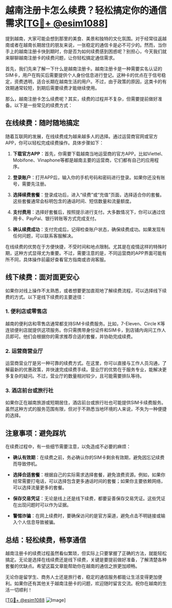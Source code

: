 # 越南注册卡怎么续费？轻松搞定你的通信需求[[TG💪+ @esim1088](https://t.me/s/esim1088)]

提到越南，大家可能会想到那里的美食、美景和独特的文化氛围。对于经常往返越南或者在越南长期居住的朋友来说，一张稳定的通信卡是必不可少的。然而，当你手上的越南注册卡快到期时，你是否为如何续费感到困惑呢？别担心，今天我们就来聊聊越南注册卡的续费问题，让你轻松搞定通信需求。

首先，我们先来了解一下什么是越南注册卡。越南注册卡是一种需要实名认证的SIM卡，用户在购买后需要提供个人身份信息进行登记。这种卡的优点在于信号稳定，资费透明，适合长期在越南生活的用户。不过，由于政策的原因，这类卡的有效期通常较短，到期后需要续费才能继续使用。

那么，越南注册卡怎么续费呢？其实，续费的过程并不复杂，但需要提前做好准备。以下是一些常见的续费方式：

## 在线续费：随时随地搞定

随着互联网的发展，在线续费成为越来越多人的选择。通过运营商官网或官方APP，你可以轻松完成续费操作。具体步骤如下：

1. **下载官方APP**：首先，你需要下载越南当地运营商的官方APP。比如Viettel、Mobifone、Vinaphone等都是越南主要的运营商，它们都有自己的应用程序。
   
2. **登录账户**：打开APP后，输入你的手机号码和密码进行登录。如果你还没有账号，需要先注册。

3. **选择续费套餐**：登录成功后，进入“续费”或“充值”页面，选择适合你的套餐。这些套餐通常会标明包含的通话时间、短信数量和流量额度。

4. **支付费用**：选择好套餐后，按照提示进行支付。大多数情况下，你可以通过信用卡、PayPal、银行转账等方式完成支付。

5. **确认续费成功**：支付完成后，记得检查账户状态，确保续费成功。如果发现有任何问题，可以联系客服解决。

在线续费的优势在于方便快捷，不受时间和地点限制。尤其是在疫情这样的特殊时期，这种方式显得尤为重要。不过，需要注意的是，不同运营商的APP界面可能有所不同，具体操作前最好查看官方指南或咨询客服。

## 线下续费：面对面更安心

如果你对线上操作不太熟悉，或者想要更加直观地了解续费流程，可以选择线下续费的方式。以下是线下续费的主要途径：

### 1. 便利店或零售店

越南的便利店和零售店通常都支持SIM卡续费服务。比如，7-Eleven、Circle K等连锁便利店就提供这项服务。你只需携带身份证件和SIM卡，到店铺内询问工作人员即可。他们会根据你的需求推荐合适的套餐，并协助完成续费。

### 2. 运营商营业厅

运营商营业厅是另一种可靠的续费方式。在这里，你可以直接与工作人员沟通，了解最新的优惠政策，并快速完成续费手续。营业厅的优势在于服务专业，能解决更多复杂的疑问。不过，营业厅的数量相对较少，且可能需要排队等待。

### 3. 酒店前台或旅行社

如果你正在越南旅游或短期居住，酒店前台或旅行社也可能提供SIM卡续费服务。虽然这种方式的服务范围有限，但对于不熟悉当地环境的人来说，不失为一种便捷的选择。

## 注意事项：避免踩坑

在续费过程中，有一些细节需要注意，以免造成不必要的麻烦：

- **确认有效期**：在续费之前，务必确认你的SIM卡剩余有效期，避免因忘记续费而导致停机。

- **选择合适套餐**：根据自己的实际需求选择套餐，避免浪费资源。例如，如果你经常需要打电话，可以选择包含更多通话时间的套餐；如果你主要依赖网络，可以选择流量更多的套餐。

- **保存交易凭证**：无论是线上还是线下续费，都要妥善保存交易凭证。这些凭证在出现问题时可以作为证据。

- **警惕诈骗**：在网上续费时，要确保访问的是官方渠道，避免点击不明链接或输入个人信息导致被骗。

## 总结：轻松续费，畅享通信

越南注册卡的续费过程虽然看似繁琐，但实际上只要掌握了正确的方法，就能轻松搞定。无论是选择在线续费还是线下续费，关键是要提前做好准备，了解清楚各种套餐的优缺点。希望这篇文章能帮助你在越南的通信之旅更加顺畅。

无论你是留学生、商务人士还是旅行者，稳定的通信服务都能让生活变得更加便利。如果你还有其他关于越南注册卡的问题，欢迎随时留言交流。祝你在越南的生活一切顺利！

[[TG💪+ @esim1088](https://t.me/s/esim1088) ![Image](https://i.postimg.cc/4NQfJmqS/Snipaste-2025-05-13-00-14-12.png)]